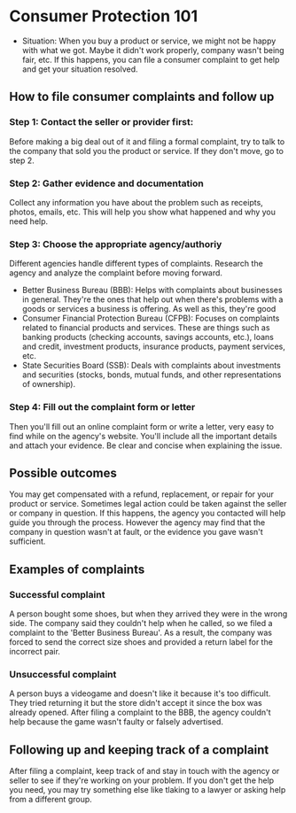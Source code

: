 # Consumer Protection 101
- Situation: When you buy a product or service, we might not be happy with what we got. Maybe it didn't work properly, company wasn't being fair, etc. If this happens, you can file a consumer complaint to get help and get your situation resolved.
## How to file consumer complaints and follow up

### Step 1: Contact the seller or provider first:
Before making a big deal out of it and filing a formal complaint, try to talk to the company that sold you the product or service. If they don't move, go to step 2.

### Step 2: Gather evidence and documentation
Collect any information you have about the problem such as receipts, photos, emails, etc. This will help you show what happened and why you need help.

### Step 3: Choose the appropriate agency/authoriy
Different agencies handle different types of complaints. Research the agency and analyze the complaint before moving forward.
- Better Business Bureau (BBB): Helps with complaints about businesses in general. They're the ones that help out when there's problems with a goods or services a business is offering. As well as this, they're good
- Consumer Financial Protection Bureau (CFPB): Focuses on complaints related to financial products and services. These are things such as banking products (checking accounts, savings accounts, etc.), loans and credit, investment products, insurance products, payment services, etc. 
- State Securities Board (SSB): Deals with complaints about investments and securities (stocks, bonds, mutual funds, and other representations of ownership).

### Step 4: Fill out the complaint form or letter
Then you'll fill out an online complaint form or write a letter, very easy to find while on the agency's website. You'll include all the important details and attach your evidence. Be clear and concise when explaining the issue.

## Possible outcomes 
You may get compensated with a refund, replacement, or repair for your product or service. Sometimes legal action could be taken against the seller or company in question. If this happens, the agency you contacted will help guide you through the process. However the agency may find that the company in question wasn't at fault, or the evidence you gave wasn't sufficient.

## Examples of complaints
### Successful complaint
A person bought some shoes, but when they arrived they were in the wrong side. The company said they couldn't help when he called, so we filed a complaint to the 'Better Business Bureau'. As a result, the company was forced to send the correct size shoes and provided a return label for the incorrect pair.
### Unsuccessful complaint
A person buys a videogame and doesn't like it because it's too difficult. They tried returning it but the store didn't accept it since the box was already opened. After filing a complaint to the BBB, the agency couldn't help because the game wasn't faulty or falsely advertised.

## Following up and keeping track of a complaint
After filing a complaint, keep track of and stay in touch with the agency or seller to see if they're working on your problem. If you don't get the help you need, you may try something else like tlaking to a lawyer or asking help from a different group.
